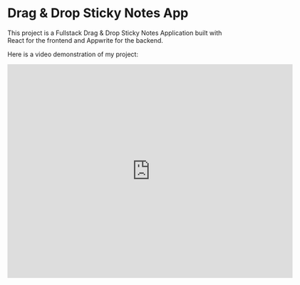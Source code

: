 # Drag & Drop Sticky Notes App
This project is a Fullstack Drag & Drop Sticky Notes Application built with React for the frontend and Appwrite for the backend.

Here is a video demonstration of my project:

<iframe src="https://drive.google.com/uc?export=view&id=1b6rNFHyeywp4CousGp9TYBeteoqMzKF0" width="640" height="480" frameborder="0" allow="autoplay; encrypted-media" allowfullscreen></iframe>
